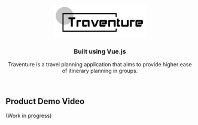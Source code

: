 <br />
<div align="center">
  <a href="https://github.com/faithtanlh/NUSinsight">
    <img src="src/assets/images/logo-black.png" alt="Logo" width="50%">
  </a>

  <h3 align="center">Built using Vue.js</h3>

  <p align="center">
    Traventure is a travel planning application that aims to provide higher ease of itinerary planning in groups.
    <br />
  </p>
</div>

<br />

## Product Demo Video

(Work in progress)
